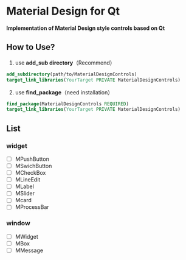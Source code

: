 # Material Design for Qt
**Implementation of Material Design style controls based on Qt**
## How to Use?
1. use **add_sub directory**（Recommend）

```cmake
add_subdirectory(path/to/MaterialDesignControls)
target_link_libraries(YourTarget PRIVATE MaterialDesignControls)
```

2. use **find_package**（need installation）

```cmake
find_package(MaterialDesignControls REQUIRED)
target_link_libraries(YourTarget PRIVATE MaterialDesignControls)
```
## List
### widget
- [ ] MPushButton
- [ ] MSwichButton
- [ ] MCheckBox
- [ ] MLineEdit
- [ ] MLabel
- [ ] MSlider
- [ ] Mcard
- [ ] MProcessBar
### window
- [ ] MWidget
- [ ] MBox
- [ ] MMessage